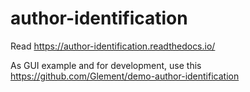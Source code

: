 # author-identification
Read
https://author-identification.readthedocs.io/

As GUI example and for development, use this https://github.com/Glement/demo-author-identification
